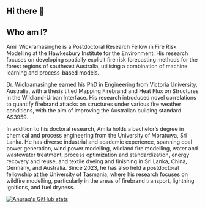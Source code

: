 ## Hi there 👋

## Who am I?
Amil Wickramasinghe is a Postdoctoral Research Fellow in Fire Risk Modelling at the Hawkesbury Institute for the Environment. His research focuses on developing spatially explicit fire risk forecasting methods for the forest regions of southeast Australia, utilising a combination of machine learning and process-based models. 

Dr. Wickramasinghe earned his PhD in Engineering from Victoria University, Australia, with a thesis titled Mapping Firebrand and Heat Flux on Structures in the Wildland-Urban Interface. His research introduced novel correlations to quantify firebrand attacks on structures under various fire weather conditions, with the aim of improving the Australian building standard AS3959.

In addition to his doctoral research, Amila holds a bachelor’s degree in chemical and process engineering from the University of Moratuwa, Sri Lanka. He has diverse industrial and academic experience, spanning coal power generation, wind power modelling, wildland fire modelling, water and wastewater treatment, process optimization and standardization, energy recovery and reuse, and textile dyeing and finishing in Sri Lanka, China, Germany, and Australia. Since 2023, he has also held a postdoctoral fellowship at the University of Tasmania, where his research focuses on wildfire modelling, particularly in the areas of firebrand transport, lightning ignitions, and fuel dryness.


[![Anurag's GitHub stats](https://github-readme-stats.vercel.app/api?username=Amilwickz)](https://github.com/Amilwickz/github-readme-stats)
